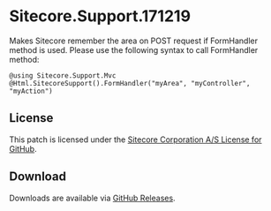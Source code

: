# Sitecore.Support.171219
Makes Sitecore remember the area on POST request if FormHandler method is used. Please use the following syntax to call FormHandler method:
``` cshtml
@using Sitecore.Support.Mvc
@Html.SitecoreSupport().FormHandler("myArea", "myController", "myAction")
```
## License  
This patch is licensed under the [Sitecore Corporation A/S License for GitHub](https://github.com/sitecoresupport/Sitecore.Support.171219/blob/master/LICENSE).  

## Download  
Downloads are available via [GitHub Releases](https://github.com/sitecoresupport/Sitecore.Support.171219/releases).  
